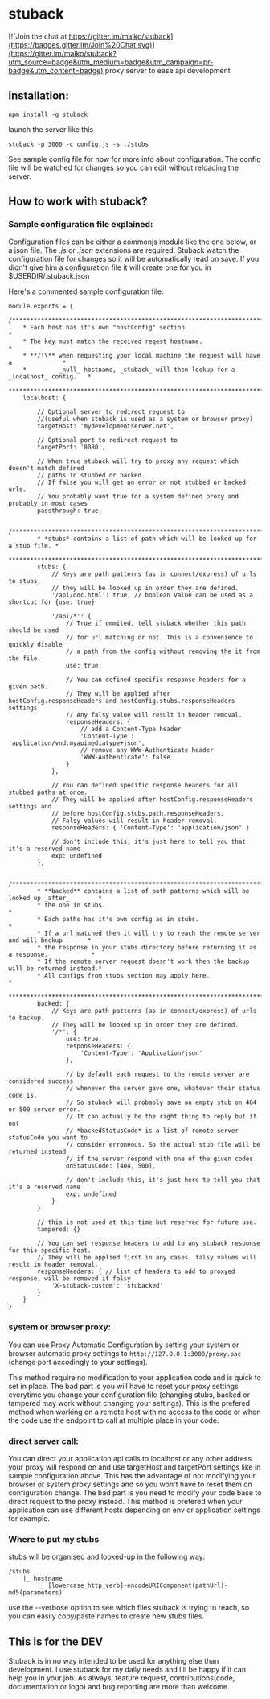 # stuback

[![Join the chat at https://gitter.im/malko/stuback](https://badges.gitter.im/Join%20Chat.svg)](https://gitter.im/malko/stuback?utm_source=badge&utm_medium=badge&utm_campaign=pr-badge&utm_content=badge)
proxy server to ease api development

## installation:
```
npm install -g stuback
```

launch the server like this
```
stuback -p 3000 -c config.js -s ./stubs
```

See sample config file for now for more info about configuration.
The config file will be watched for changes so you can edit without reloading the server.

## How to work with stuback?

### Sample configuration file explained:
Configuration files can be either a commonjs module like the one below, or a json file. The _.js_ or _.json_ extensions are required.
Stuback watch the configuration file for changes so it will be automatically read on save. If you didn't give him a configuration file it will create one for you in $USERDIR/.stuback.json

Here's a commented sample configuration file:
```javascrip
module.exports = {
	/**********************************************************************************
	* Each host has it's own "hostConfig" section.                                    *
	* The key must match the received reqest hostname.                                *
	* **/!\** when requesting your local machine the request will have a              *
	*         _null_ hostname, _stuback_ will then lookup for a _localhost_ config.   *
	**********************************************************************************/
	localhost: {

		// Optional server to redirect request to
		//(useful when stuback is used as a system or browser proxy)
		targetHost: 'mydevelopmentserver.net',

		// Optional port to redirect request to
		targetPort: '8080',

		// When true stuback will try to proxy any request which doesn't match defined
		// paths in stubbed or backed.
		// If false you will get an error on not stubbed or backed urls.
		// You probably want true for a system defined proxy and probably in most cases
		passthrough: true,

		/***************************************************************************
		* *stubs* contains a list of path which will be looked up for a stub file. *
		***************************************************************************/
		stubs: {
			// Keys are path patterns (as in connect/express) of urls to stubs,
			// they will be looked up in order they are defined.
			'/api/doc.html': true, // boolean value can be used as a shortcut for {use: true}

			'/api/*': {
				// True if ommited, tell stuback whether this path should be used
				// for url matching or not. This is a convenience to quickly disable
				// a path from the config without removing the it from the file.
				use: true,

				// You can defined specific response headers for a given path.
				// They will be applied after hostConfig.responseHeaders and hostConfig.stubs.responseHeaders settings
				// Any falsy value will result in header removal.
				responseHeaders: {
					// add a Content-Type header
					'Content-Type': 'application/vnd.myapimediatype+json',
					// remove any WWW-Authenticate header
					'WWW-Authenticate': false
				}
			},

			// You can defined specific response headers for all stubbed paths at once.
			// They will be applied after hostConfig.responseHeaders settings and
			// before hostConfig.stubs.path.responseHeaders.
			// Falsy values will result in header removal.
			responseHeaders: { 'Content-Type': 'application/json' }

			// don't include this, it's just here to tell you that it's a reserved name
			exp: undefined
		},

		/*************************************************************************************
		* **backed** contains a list of path patterns which will be looked up _after_        *
		* the one in stubs.                                                                  *
		* Each paths has it's own config as in stubs.                                        *
		* If a url matched then it will try to reach the remote server and will backup       *
		* the response in your stubs directory before returning it as a response.            *
		* If the remote server request doesn't work then the backup will be returned instead.*
		* All configs from stubs section may apply here.                                     *
		*************************************************************************************/
		backed: {
			// Keys are path patterns (as in connect/express) of urls to backup.
			// They will be looked up in order they are defined.
			'/*': {
				use: true,
				responseHeaders: {
					'Content-Type': 'Application/json'
				},

				// by default each request to the remote server are considered success
				// whenever the server gave one, whatever their status code is.
				// So stuback will probably save an empty stub on 404 or 500 server error.
				// It can actually be the right thing to reply but if not
				// *backedStatusCode* is a list of remote server statusCode you want to
				// consider erroneous. So the actual stub file will be returned instead
				// if the server respond with one of the given codes
				onStatusCode: [404, 500],

				// don't include this, it's just here to tell you that it's a reserved name
				exp: undefined
			}
		}

		// this is not used at this time but reserved for future use.
		tampered: {}

		// You can set response headers to add to any stuback response for this specific host.
		// They will be applied first in any cases, falsy values will result in header removal.
		responseHeaders: { // list of headers to add to proxyed response, will be removed if falsy
			'X-stuback-custom': 'stubacked'
		}
	}
}
```


### system or browser proxy:
You can use Proxy Automatic Configuration by setting your system or browser automatic proxy settings to ```http://127.0.0.1:3000/proxy.pac``` (change port accodingly to your settings).

This method require no modification to your application code and is quick to set in place.
The bad part is you will have to reset your proxy settings everytime you change your configuration file (changing stubs, backed or tampered may work without changing your settings).
This is the prefered method when working on a remote host with no access to the code or when the code use the endpoint to call at multiple place in your code.


### direct server call:
You can direct your application api calls to localhost or any other address your proxy will respond on and use targetHost and targetPort settings like in sample configuration above.
This has the advantage of not modifying your browser or system proxy settings and so you won't have to reset them on configuration change.
The bad part is you need to modify your code base to direct request to the proxy instead.
This method is prefered when your application can use different hosts depending on env or application settings for example.


### Where to put my stubs
stubs will be organised and looked-up in the following way:
```
/stubs
	|_ hostname
	 	|_ [lowercase_http_verb]-encodeURIComponent(pathUrl)-md5(parameters)
```
use the --verbose option to see which files stuback is trying to reach, so you can easily copy/paste names to create new stubs files.


## This is for the DEV
Stuback is in no way intended to be used for anything else than development.
I use stuback for my daily needs and i'll be happy if it can help you in your job. As always, feature request, contributions(code, documentation or logo) and bug reporting are more than welcome.
